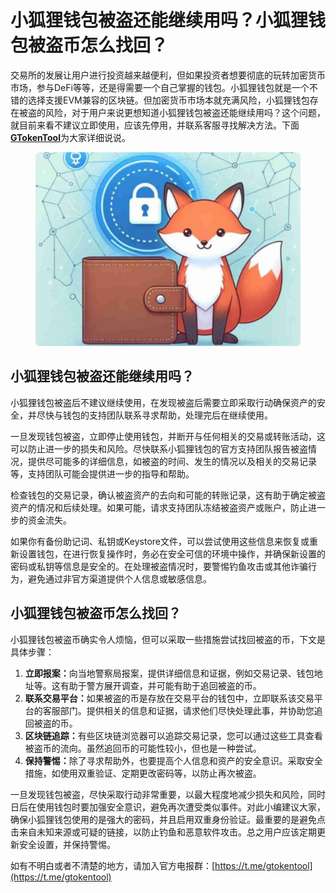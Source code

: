 # 小狐狸钱包被盗还能继续用吗？小狐狸钱包被盗币怎么找回？

交易所的发展让用户进行投资越来越便利，但如果投资者想要彻底的玩转加密货币市场，参与DeFi等等，还是得需要一个自己掌握的钱包。小狐狸钱包就是一个不错的选择支援EVM兼容的区块链。但加密货币市场本就充满风险，小狐狸钱包存在被盗的风险，对于用户来说更想知道小狐狸钱包被盗还能继续用吗？这个问题，就目前来看不建议立即使用，应该先停用，并联系客服寻找解决方法。下面[**GTokenTool**](https://www.gtokentool.com)为大家详细说说。

<figure><img src="../../.gitbook/assets/2024122440554.png" alt=""><figcaption></figcaption></figure>

## 小狐狸钱包被盗还能继续用吗？

小狐狸钱包被盗后不建议继续使用，在发现被盗后需要立即采取行动确保资产的安全，并尽快与钱包的支持团队联系寻求帮助，处理完后在继续使用。

一旦发现钱包被盗，立即停止使用钱包，并断开与任何相关的交易或转账活动，这可以防止进一步的损失和风险。尽快联系小狐狸钱包的官方支持团队报告被盗情况，提供尽可能多的详细信息，如被盗的时间、发生的情况以及相关的交易记录等，支持团队可能会提供进一步的指导和帮助。

检查钱包的交易记录，确认被盗资产的去向和可能的转账记录，这有助于确定被盗资产的情况和后续处理。如果可能，请求支持团队冻结被盗资产或账户，防止进一步的资金流失。

如果你有备份助记词、私钥或Keystore文件，可以尝试使用这些信息来恢复或重新设置钱包，在进行恢复操作时，务必在安全可信的环境中操作，并确保新设置的密码或私钥等信息是安全的。在处理被盗情况时，要警惕钓鱼攻击或其他诈骗行为，避免通过非官方渠道提供个人信息或敏感信息。

## 小狐狸钱包被盗币怎么找回？

小狐狸钱包被盗币确实令人烦恼，但可以采取一些措施尝试找回被盗的币，下文是具体步骤：

1. **立即报案：**&#x5411;当地警察局报案，提供详细信息和证据，例如交易记录、钱包地址等。这有助于警方展开调查，并可能有助于追回被盗的币。
2. **联系交易平台：**&#x5982;果被盗的币是存放在交易平台的钱包中，立即联系该交易平台的客服部门。提供相关的信息和证据，请求他们尽快处理此事，并协助您追回被盗的币。
3. **区块链追踪：**&#x6709;些区块链浏览器可以追踪交易记录，您可以通过这些工具查看被盗币的流向。虽然追回币的可能性较小，但也是一种尝试。
4. **保持警惕：**&#x9664;了寻求帮助外，也要提高个人信息和资产的安全意识。采取安全措施，如使用双重验证、定期更改密码等，以防止再次被盗。

一旦发现钱包被盗，尽快采取行动非常重要，以最大程度地减少损失和风险，同时日后在使用钱包时要加强安全意识，避免再次遭受类似事件。对此小编建议大家，确保小狐狸钱包使用的是强大的密码，并且启用双重身份验证。最重要的是避免点击来自未知来源或可疑的链接，以防止钓鱼和恶意软件攻击。总之用户应该定期更新安全设置，并保持警惕。

如有不明白或者不清楚的地方，请加入官方电报群：[https://t.me/gtokentool](https://t.me/gtokentool)
